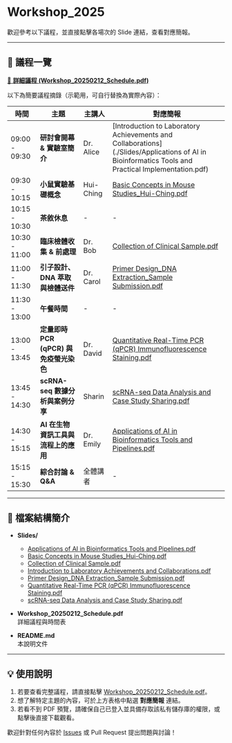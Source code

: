 # Workshop_2025

歡迎參考以下議程，並直接點擊各場次的 Slide 連結，查看對應簡報。

---

## 📅 議程一覽
[📑 **詳細議程 (Workshop_20250212_Schedule.pdf)**](./Workshop_20250212_Schedule.pdf)

以下為簡要議程摘錄（示範用，可自行替換為實際內容）：

| 時間           | 主題                                                                                                                | 主講人       | 對應簡報                                                                                                |
|----------------|--------------------------------------------------------------------------------------------------------------------|--------------|----------------------------------------------------------------------------------------------------------|
| 09:00 - 09:30  | **研討會開幕 & 實驗室簡介**                                                                                         | Dr. Alice    | [Introduction to Laboratory Achievements and Collaborations](./Slides/Applications of AI in Bioinformatics Tools and Practical Implementation.pdf) |
| 09:30 - 10:15  | **小鼠實驗基礎概念**                                                                                                | Hui-Ching    | [Basic Concepts in Mouse Studies_Hui-Ching.pdf](./Slides/Basic%20Concepts%20in%20Mouse%20Studies_Hui-Ching.pdf)                                |
| 10:15 - 10:30  | **茶敘休息**                                                                                                       | -            | -                                                                                                        |
| 10:30 - 11:00  | **臨床檢體收集 & 前處理**                                                                                           | Dr. Bob      | [Collection of Clinical Sample.pdf](./Slides/Collection%20of%20Clinical%20Sample.pdf)                    |
| 11:00 - 11:30  | **引子設計、DNA 萃取與檢體送件**                                                                                    | Dr. Carol    | [Primer Design_DNA Extraction_Sample Submission.pdf](./Slides/Primer%20Design_DNA%20Extraction_Sample%20Submission.pdf)                        |
| 11:30 - 13:00  | **午餐時間**                                                                                                       | -            | -                                                                                                        |
| 13:00 - 13:45  | **定量即時 PCR (qPCR) 與免疫螢光染色**                                                                               | Dr. David    | [Quantitative Real-Time PCR (qPCR) Immunofluorescence Staining.pdf](./Slides/Quantitative%20Real-Time%20PCR%20(qPCR)%20Immunofluorescence%20Staining.pdf) |
| 13:45 - 14:30  | **scRNA-seq 數據分析與案例分享**                                                                                    | Sharin       | [scRNA-seq Data Analysis and Case Study Sharing.pdf](./Slides/scRNA-seq%20Data%20Analysis%20and%20Case%20Study%20Sharing.pdf)                  |
| 14:30 - 15:15  | **AI 在生物資訊工具與流程上的應用**                                                                                 | Dr. Emily    | [Applications of AI in Bioinformatics Tools and Pipelines.pdf](./Slides/Applications%20of%20AI%20in%20Bioinformatics%20Tools%20and%20Pipelines.pdf) |
| 15:15 - 15:30  | **綜合討論 & Q&A**                                                                                                  | 全體講者     | -                                                                                                        |

---

## 📂 檔案結構簡介

- **Slides/**  
  - [Applications of AI in Bioinformatics Tools and Pipelines.pdf](./Slides/Applications%20of%20AI%20in%20Bioinformatics%20Tools%20and%20Pipelines.pdf)  
  - [Basic Concepts in Mouse Studies_Hui-Ching.pdf](./Slides/Basic%20Concepts%20in%20Mouse%20Studies_Hui-Ching.pdf)  
  - [Collection of Clinical Sample.pdf](./Slides/Collection%20of%20Clinical%20Sample.pdf)  
  - [Introduction to Laboratory Achievements and Collaborations.pdf](./Slides/Introduction%20to%20Laboratory%20Achievements%20and%20Collaborations.pdf)  
  - [Primer Design_DNA Extraction_Sample Submission.pdf](./Slides/Primer%20Design_DNA%20Extraction_Sample%20Submission.pdf)  
  - [Quantitative Real-Time PCR (qPCR) Immunofluorescence Staining.pdf](./Slides/Quantitative%20Real-Time%20PCR%20(qPCR)%20Immunofluorescence%20Staining.pdf)  
  - [scRNA-seq Data Analysis and Case Study Sharing.pdf](./Slides/scRNA-seq%20Data%20Analysis%20and%20Case%20Study%20Sharing.pdf)

- **Workshop_20250212_Schedule.pdf**  
  詳細議程與時間表

- **README.md**  
  本說明文件

---

## 💡 使用說明

1. 若要查看完整議程，請直接點擊 [Workshop_20250212_Schedule.pdf](./Workshop_20250212_Schedule.pdf)。  
2. 想了解特定主題的內容，可於上方表格中點選 **對應簡報** 連結。  
3. 若看不到 PDF 預覽，請確保自己已登入並具備存取該私有儲存庫的權限，或點擊後直接下載觀看。

歡迎針對任何內容於 [Issues](../../issues) 或 Pull Request 提出問題與討論！
